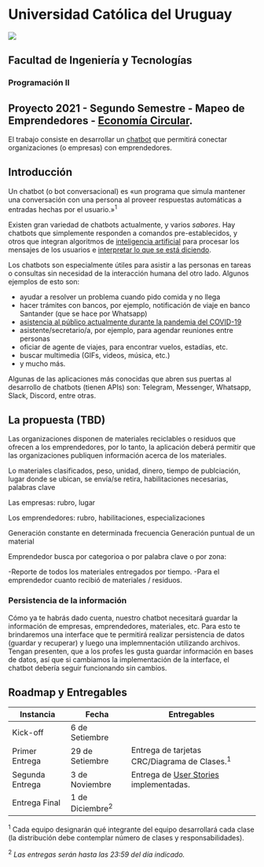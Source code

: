 # Universidad Católica del Uruguay
<img src="https://ucu.edu.uy/sites/all/themes/univer/logo.png"> 

## Facultad de Ingeniería y Tecnologías
### Programación II

## Proyecto 2021 - Segundo Semestre - Mapeo de Emprendedores - [Economía Circular](https://es.wikipedia.org/wiki/Econom%C3%ADa_circular).

El trabajo consiste en desarrollar un [chatbot](https://es.wikipedia.org/wiki/Bot_conversacional) que permitirá conectar organizaciones (o empresas) con emprendedores. 

## Introducción
Un chatbot (o bot conversacional) es «un programa que simula mantener una conversación con una persona al proveer respuestas automáticas a entradas hechas por el usuario.»<sup>1</sup>

Existen gran variedad de chatbots actualmente, y varios _sabores_. Hay chatbots que simplemente responden a comandos pre-establecidos, y otros que integran algoritmos de [inteligencia artificial](https://es.wikipedia.org/wiki/Inteligencia_artificial) para procesar los mensajes de los usuarios e [interpretar lo que se está diciendo](https://es.wikipedia.org/wiki/Procesamiento_de_lenguajes_naturales).

Los chatbots son especialmente útiles para asistir a las personas en tareas o consultas sin necesidad de la interacción humana del otro lado. Algunos ejemplos de esto son:

- ayudar a resolver un problema cuando pido comida y no llega
- hacer trámites con bancos, por ejemplo, notificación de viaje en banco Santander (que se hace por Whatsapp)
- [asistencia al público actualmente durante la pandemia del COVID-19](https://www.gub.uy/ministerio-salud-publica/coronavirus)
- asistente/secretario/a, por ejemplo, para agendar reuniones entre personas
- oficiar de agente de viajes, para encontrar vuelos, estadías, etc.
- buscar multimedia (GIFs, videos, música, etc.)
- y mucho más.

Algunas de las aplicaciones más conocidas que abren sus puertas al desarrollo de chatbots (tienen APIs) son: Telegram, Messenger, Whatsapp, Slack, Discord, entre otras.

## La propuesta (TBD)
Las organizaciones disponen de materiales reciclables o residuos que ofrecen a los emprendedores, por lo tanto, la aplicación deberá permitir que las organizaciones publiquen información acerca de los materiales.

Lo materiales  clasificados, peso, unidad, dinero, tiempo de publciación, lugar donde se ubican, se envía/se retira, habilitaciones necesarias, palabras clave

Las empresas: rubro, lugar 

Los emprendedores: rubro, habilitaciones, especializaciones

Generación constante en determinada frecuencia
Generación puntual de un material

Emprendedor busca por categorioa o por palabra clave o por zona:


-Reporte de todos los materiales entregados por tiempo.
-Para el emprendedor cuanto recibió de materiales / residuos.

### Persistencia de la información
Cómo ya te habrás dado cuenta, nuestro chatbot necesitará guardar la información de empresas, emprendedores, materiales, etc. Para esto te brindaremos una interface que te permitirá realizar persistencia de datos (guardar y recuperar) y luego una implemnentación utilizando archivos. Tengan presenten, que a los profes les gusta guardar información en bases de datos, así que si cambiamos la implementación de la interface, el chatbot debería seguir funcionando sin cambios.

## Roadmap y Entregables
| Instancia | Fecha | Entregables |
| --- | --- | --- |
| Kick-off | 6 de Setiembre |
| Primer Entrega | 29 de Setiembre | Entrega de tarjetas CRC/Diagrama de Clases.<sup>1</sup>
| Segunda Entrega | 3 de Noviembre | Entrega de [User Stories](https://es.wikipedia.org/wiki/Historias_de_usuario) implementadas.
| Entrega Final | 1 de Diciembre<sup>2</sup>|

<sup>1</sup> Cada equipo designarán qué integrante del equipo desarrollará cada clase (la distribución debe contemplar número de clases y responsabilidades).

<sup>2</sup> _Las entregas serán hasta las 23:59 del día indicado._
